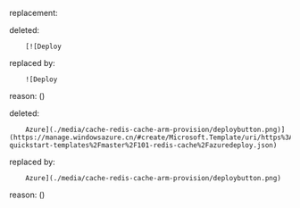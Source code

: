 replacement:

deleted:

		[![Deploy

replaced by:

		![Deploy

reason: ()

deleted:

		Azure](./media/cache-redis-cache-arm-provision/deploybutton.png)](https://manage.windowsazure.cn/#create/Microsoft.Template/uri/https%3A%2F%2Fraw.githubusercontent.com%2FAzure%2Fazure-quickstart-templates%2Fmaster%2F101-redis-cache%2Fazuredeploy.json)

replaced by:

		Azure](./media/cache-redis-cache-arm-provision/deploybutton.png)

reason: ()

